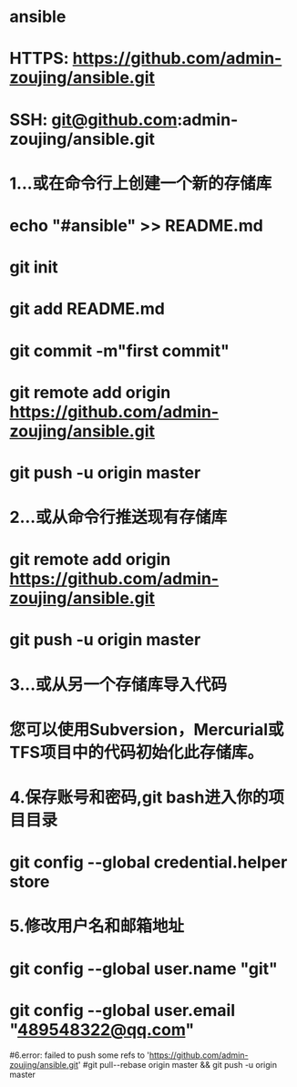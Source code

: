 # ansible
# HTTPS: https://github.com/admin-zoujing/ansible.git
# SSH:   git@github.com:admin-zoujing/ansible.git

# 1...或在命令行上创建一个新的存储库
# echo "#ansible" >> README.md
# git init
# git add README.md 
# git commit -m"first commit"
# git remote add origin https://github.com/admin-zoujing/ansible.git
# git push -u origin master

# 2...或从命令行推送现有存储库
# git remote add origin https://github.com/admin-zoujing/ansible.git
# git push -u origin master

# 3...或从另一个存储库导入代码
# 您可以使用Subversion，Mercurial或TFS项目中的代码初始化此存储库。

# 4.保存账号和密码,git bash进入你的项目目录
# git config --global credential.helper store

# 5.修改用户名和邮箱地址
# git config --global user.name "git"
# git config --global user.email "489548322@qq.com"

#6.error: failed to push some refs to 'https://github.com/admin-zoujing/ansible.git'
#git pull--rebase origin master &&  git push -u origin master
